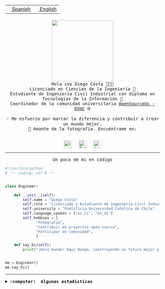 <table border="0"  align="right">
 <tr><td><a href="README.md"><img src="https://upload.wikimedia.org/wikipedia/commons/thumb/8/89/Bandera_de_Espa%C3%B1a.svg/1200px-Bandera_de_Espa%C3%B1a.svg.png" height="10"> Spanish</a></td>
 <td><a href="README.en.md"><img src="https://upload.wikimedia.org/wikipedia/commons/a/a4/Flag_of_the_United_States.svg" height="10"> English</a></td></tr>
</table><br><br><br>

<p align="center">
  <img src="https://github.com/diegocostares/diegocostares/blob/main/Images/aaa2.gif?raw=true" height="200px" weight="200px">
  <br><samp>
    Hola soy Diego Costa 👨🏻‍💻<br>
    Licenciado en Ciencias de la Ingeniería 🤖<br>
    Estudiante de Ingeniería Civil Industrial con diploma en Tecnologías de la Información 🧠<br>
    Coordinador de la comunidad universitaria <a href="https://github.com/open-source-uc">OpenSourceUc - OSUC</a> 🌐<br>
  <br>
    💡 Me esfuerzo por marcar la diferencia y contribuir a crear un mundo mejor.<br>
    📸 Amante de la fotografía. Encuéntrame en: <br>
  <br></samp>
</p>

<p align="center">
   <a href="https://instagram.com/diegocosta_no" target="blank">
      <img align="center" src="https://cdn.jsdelivr.net/npm/simple-icons@3.0.1/icons/instagram.svg" alt="instagram" height="25px" width="25px" />
      &#8203;
   </a>
   &nbsp; &nbsp; &nbsp;
   <a href="https://t.me/diegocosta_no" target="blank">
      <img align="center" alt="Telegram" width="25px" src="https://icons-for-free.com/iconfiles/png/512/Telegram-1324888767380505522.png" />
      &#8203;
   </a>
   &nbsp; &nbsp; &nbsp;
   <a href="https://www.linkedin.com/in/diegocostar/" target="blank">
      <img align="center" alt="LinkedIn" width="25px" src="https://img.icons8.com/metro/452/linkedin.png" />
      &#8203;
   </a>
</p>

---

<p align="center"><front size="25"><samp>Un poco de mi en código</samp></front></p>

```python
#!/usr/bin/python
# -*- coding: utf-8 -*-


class Engineer:

    def __init__(self):
        self.name = "Diego Costa"
        self.role = "Licenciado y Estudiante de Ingeniería Civil Industrial"
        self.university = "Pontificia Universidad Católica de Chile"
        self.language_spoken = ["es_CL", "en_US"]
        self.hobbies = [
              "Fotografía",
              "Contribuir en proyectos open-source",
              "Participar en comunidad",
              ]

    def say_hi(self):
        print("¡Hola mundo! Aquí Diego, construyendo un futuro mejor y cambiando el mundo.")


me = Engineer()
me.say_hi()
```

---

<details>
  <summary><b><samp>:computer: &nbsp;Algunas estadísticas</samp></b></summary>
  <br/></p>

<!--START_SECTION:waka-->
![Code Time](http://img.shields.io/badge/Code%20Time-1%2C664%20hrs%209%20mins-blue)

📅 **Soy más productivo los Miércoles** 

```text
Lunes                    6990 commits        ██░░░░░░░░░░░░░░░░░░░░░░░   07.56 % 
Martes                   2820 commits        █░░░░░░░░░░░░░░░░░░░░░░░░   03.05 % 
Miércoles                28751 commits       ████████░░░░░░░░░░░░░░░░░   31.10 % 
Jueves                   24492 commits       ███████░░░░░░░░░░░░░░░░░░   26.49 % 
Viernes                  25527 commits       ███████░░░░░░░░░░░░░░░░░░   27.61 % 
Sábado                   3341 commits        █░░░░░░░░░░░░░░░░░░░░░░░░   03.61 % 
Domingo                  526 commits         ░░░░░░░░░░░░░░░░░░░░░░░░░   00.57 % 
```


📊 **Esta semana me dediqué a** 

```text
🐱‍💻 Proyectos: 
Testing-Grupo-54         7 hrs 29 mins       ███████████████░░░░░░░░░░   59.52 % 
buk-webapp               5 hrs 1 min         ██████████░░░░░░░░░░░░░░░   39.90 % 
Unknown Project          4 mins              ░░░░░░░░░░░░░░░░░░░░░░░░░   00.59 % 
```


 Last Updated on 12/06/2024 20:24:04 UTC
<!--END_SECTION:waka-->

<p align="center"> <img src="https://github-readme-stats.vercel.app/api?username=diegocostares&show_icons=true&theme=ayu-mirage" alt="abhisheknaiidu" /></p>

</details>
